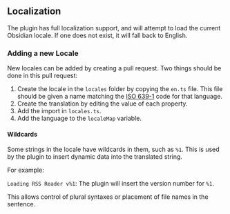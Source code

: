 ## Localization

The plugin has full localization support, and will attempt to load the current Obsidian locale. If one does not exist, it will fall back to English.

### Adding a new Locale

New locales can be added by creating a pull request. Two things should be done in this pull request:

1. Create the locale in the `locales` folder by copying the `en.ts` file. This file should be given a name matching the [ISO 639-1](https://www.loc.gov/standards/iso639-2/php/English_list.php) code for that language.
2. Create the translation by editing the value of each property.
3. Add the import in `locales.ts`.
4. Add the language to the `localeMap` variable.

#### Wildcards

Some strings in the locale have wildcards in them, such as `%1`. This is used by the plugin to insert dynamic data into the translated string.

For example:

`Loading RSS Reader v%1`: The plugin will insert the version number for `%1`.

This allows control of plural syntaxes or placement of file names in the sentence.
